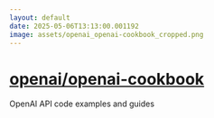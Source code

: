 ```yaml
---
layout: default
date: 2025-05-06T13:13:00.001192
image: assets/openai_openai-cookbook_cropped.png
---
```


# [openai/openai-cookbook](https://github.com/openai/openai-cookbook)

OpenAI API code examples and guides
